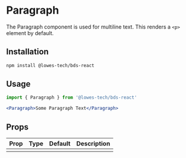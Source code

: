 # Paragraph
The Paragraph component is used for multiline text. This renders a `<p>` element by default.

## Installation

```bash
npm install @lowes-tech/bds-react
```

## Usage

```jsx
import { Paragraph } from '@lowes-tech/bds-react'

<Paragraph>Some Paragraph Text</Paragraph>
```

## Props

| Prop | Type | Default | Description |
| :--- | :--- | :--- | :--- |
|  |  |  |  |
